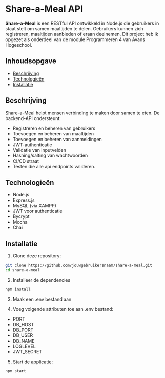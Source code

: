 # Share-a-Meal API

**Share-a-Meal** is een RESTful API ontwikkeld in Node.js die gebruikers in staat stelt om samen maaltijden te delen.
Gebruikers kunnen zich registreren, maaltijden aanbieden of eraan deelnemen.
Dit project heb ik opgezet als onderdeel van de module Programmeren 4 van Avans Hogeschool.

## Inhoudsopgave

- [Beschrijving](#beschrijving)
- [Technologieën](#technologieën)
- [Installatie](#installatie)

## Beschrijving

Share-a-Meal helpt mensen verbinding te maken door samen te eten. De backend-API ondersteunt:

- Registreren en beheren van gebruikers
- Toevoegen en beheren van maaltijden
- Toevoegen en beheren van aanmeldingen
- JWT-authenticatie
- Validatie van inputvelden
- Hashing/salting van wachtwoorden
- CI/CD straat
- Testen die alle api endpoints valideren.

## Technologieën

- Node.js
- Express.js
- MySQL (via XAMPP)
- JWT voor authenticatie
- Bycrypt
- Mocha
- Chai

## Installatie

1. Clone deze repository:

```bash
git clone https://github.com/jouwgebruikersnaam/share-a-meal.git
cd share-a-meal
```

2. Installeer de dependencies

```bash
npm install
```

3. Maak een .env bestand aan

4. Voeg volgende attributen toe aan .env bestand:

- PORT
- DB_HOST
- DB_PORT
- DB_USER
- DB_NAME
- LOGLEVEL
- JWT_SECRET

5. Start de applicatie:

```bash
npm start
```
